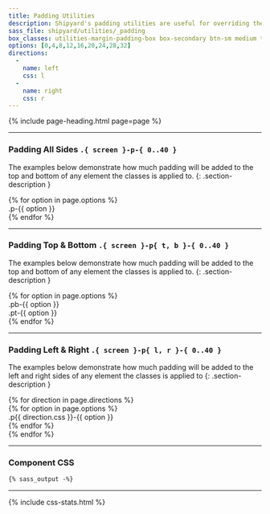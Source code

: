 ```yaml
---
title: Padding Utilities
description: Shipyard's padding utilities are useful for overriding the default padding in any component, and can be extremely useful in a wide array of situations.
sass_file: shipyard/utilities/_padding
box_classes: utilities-margin-padding-box box-secondary btn-sm medium text-light
options: [0,4,8,12,16,20,24,28,32]
directions:
  -
    name: left
    css: l
  -
    name: right
    css: r
---
```


{% include page-heading.html page=page %}

---

### Padding All Sides `.{ screen }-p-{ 0..40 }`
The examples below demonstrate how much padding will be added to the top and bottom of any element the classes is applied to.
{: .section-description }

<div class="col-container">
  {% for option in page.options %}
    <div class="col align-center">
      <div class="box-secondary medium text-light text-sm p-{{ option }} mb-8">.p-{{ option }}</div>
    </div>
  {% endfor %}
</div>

---

### Padding Top & Bottom `.{ screen }-p{ t, b }-{ 0..40 }`
The examples below demonstrate how much padding will be added to the top and bottom of any element the classes is applied to.
{: .section-description }

<div class="col-container">
  {% for option in page.options %}
    <div class="col align-center">
      <div class="box-secondary medium text-light text-sm pb-{{ option }} mb-8">.pb-{{ option }}</div>
      <div class="box-secondary medium text-light text-sm pt-{{ option }}">.pt-{{ option }}</div>
    </div>
  {% endfor %}
</div>

---

### Padding Left & Right `.{ screen }-p{ l, r }-{ 0..40 }`
The examples below demonstrate how much padding will be added to the left and right sides of any element the classes is applied to
{: .section-description }

<div class="col-container">
  {% for direction in page.directions %}
    <div class="col">
      <div class="align-{{ direction.name }}">
        {% for option in page.options %}
          <div class="{{ page.box_classes }} p{{ direction.css }}-{{ option }} mb-16">.p{{ direction.css }}-{{ option }}</div>
        {% endfor %}
      </div>
    </div>
  {% endfor %}
</div>

---

### Component CSS
```css
{% sass_output -%}
```

---

{% include css-stats.html %}

